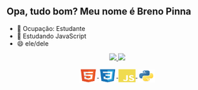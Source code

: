 ## Opa, tudo bom? Meu nome é Breno Pinna

- 🔭 Ocupação: Estudante
- 🌱 Estudando JavaScript
- 😄 ele/dele

<div align="center">
    <a href="https://github.com/brenopinna">
    <img height="180em" src="https://github-readme-stats.vercel.app/api?username=brenopinna&show_icons=true&theme=algolia&include_all_commits=true"/>
    <img height="180em" src="https://github-readme-stats.vercel.app/api/top-langs/?username=brenopinna&layout=compact&langs_count=7&theme=algolia"/>
</div>
  
<div style="display: inline_block" align="center"><br>
    <img align="center" alt="HTML" height="30" width="40" src="https://raw.githubusercontent.com/devicons/devicon/master/icons/html5/html5-original.svg">
    <img align="center" alt="CSS" height="30" width="40" src="https://raw.githubusercontent.com/devicons/devicon/master/icons/css3/css3-original.svg">
    <img align="center" alt="Js" height="30" width="40" src="https://raw.githubusercontent.com/devicons/devicon/master/icons/javascript/javascript-plain.svg">
    <img align="center" alt="Python" height="30" width="40" src="https://raw.githubusercontent.com/devicons/devicon/master/icons/python/python-original.svg">
</div>
